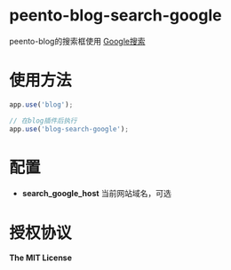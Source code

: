 peento-blog-search-google
=========================

peento-blog的搜索框使用 [Google搜索](https://google.com/)


使用方法
========

```JavaScript
app.use('blog');

// 在blog插件后执行
app.use('blog-search-google');
```


配置
====

+ **search_google_host** 当前网站域名，可选


授权协议
========

**The MIT License**
